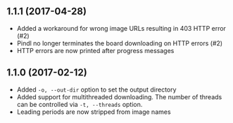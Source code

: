 
## 1.1.1 (2017-04-28)

* Added a workaround for wrong image URLs resulting in 403 HTTP
  error (#2)
* Pindl no longer terminates the board downloading on HTTP errors (#2)
* HTTP errors are now printed after progress messages


## 1.1.0 (2017-02-12)

* Added `-o, --out-dir` option to set the output directory
* Added support for multithreaded downloading. The number of threads
  can be controlled via `-t, --threads` option.
* Leading periods are now stripped from image names
